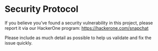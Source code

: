 # Security Protocol

If you believe you’ve found a security vulnerability in this project, please report it via our HackerOne program: https://hackerone.com/snapchat

Please include as much detail as possible to help us validate and fix the issue quickly.
